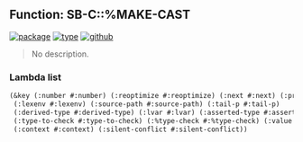 ## Function: SB-C::%MAKE-CAST
[![package](https://img.shields.io/badge/Package-SB--C-5f9ea0.svg?style=social&colorA=999999)](../) [![type](https://img.shields.io/badge/Type-Function-5f9ea0.svg?style=social&colorA=999999)](../#function) [![github](https://img.shields.io/badge/GitHub-View_the_source-5f9ea0.svg?style=social&colorA=999999&logo=github)](https://github.com/sbcl/sbcl/blob/master/src/compiler/node.lisp/) 

> No description.

### Lambda list
```cl
(&key (:number #:number) (:reoptimize #:reoptimize) (:next #:next) (:prev #:prev)
 (:lexenv #:lexenv) (:source-path #:source-path) (:tail-p #:tail-p)
 (:derived-type #:derived-type) (:lvar #:lvar) (:asserted-type #:asserted-type)
 (:type-to-check #:type-to-check) (:%type-check #:%type-check) (:value #:value)
 (:context #:context) (:silent-conflict #:silent-conflict))
```

